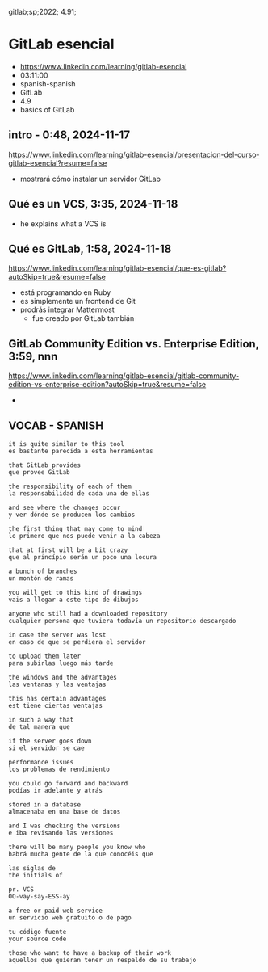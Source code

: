 gitlab;sp;2022; 4.91;

# GitLab esencial

- https://www.linkedin.com/learning/gitlab-esencial
- 03:11:00
- spanish-spanish
- GitLab
- 4.9
- basics of GitLab

## intro - 0:48, 2024-11-17

https://www.linkedin.com/learning/gitlab-esencial/presentacion-del-curso-gitlab-esencial?resume=false

- mostrará cómo instalar un servidor GitLab

## Qué es un VCS, 3:35, 2024-11-18

- he explains what a VCS is

## Qué es GitLab, 1:58, 2024-11-18

https://www.linkedin.com/learning/gitlab-esencial/que-es-gitlab?autoSkip=true&resume=false

- está programando en Ruby
- es simplemente un frontend de Git
- prodrás integrar Mattermost
  - fue creado por GitLab tambián

## GitLab Community Edition vs. Enterprise Edition, 3:59, nnn

https://www.linkedin.com/learning/gitlab-esencial/gitlab-community-edition-vs-enterprise-edition?autoSkip=true&resume=false

-

## VOCAB - SPANISH

```
it is quite similar to this tool
es bastante parecida a esta herramientas

that GitLab provides
que provee GitLab

the responsibility of each of them
la responsabilidad de cada una de ellas

and see where the changes occur
y ver dónde se producen los cambios

the first thing that may come to mind
lo primero que nos puede venir a la cabeza

that at first will be a bit crazy
que al princípio serán un poco una locura

a bunch of branches
un montón de ramas

you will get to this kind of drawings
vais a llegar a este tipo de dibujos

anyone who still had a downloaded repository
cualquier persona que tuviera todavía un repositorio descargado

in case the server was lost
en caso de que se perdiera el servidor

to upload them later
para subirlas luego más tarde

the windows and the advantages
las ventanas y las ventajas

this has certain advantages
est tiene ciertas ventajas

in such a way that
de tal manera que

if the server goes down
si el servidor se cae

performance issues
los problemas de rendimiento

you could go forward and backward
podías ir adelante y atrás

stored in a database
almacenaba en una base de datos

and I was checking the versions
e iba revisando las versiones

there will be many people you know who
habrá mucha gente de la que conocéis que

las siglas de
the initials of

pr. VCS
OO-vay-say-ESS-ay

a free or paid web service
un servicio web gratuito o de pago

tu código fuente
your source code

those who want to have a backup of their work
aquellos que quieran tener un respaldo de su trabajo

```
